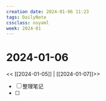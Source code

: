 ```yaml
---
creation date: 2024-01-06 11:23
tags: DailyNote
cssclass: noyaml
week: 2024-01
---
```


# 2024-01-06

<< [[2024-01-05]] | [[2024-01-07]]>>

- [ ] 整理笔记
- [ ] 